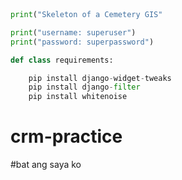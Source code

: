 ```python



print("Skeleton of a Cemetery GIS" 

print("username: superuser")
print("password: superpassword")

def class requirements:

	pip install django-widget-tweaks
	pip install django-filter
	pip install whitenoise

```
# crm-practice


#bat ang saya ko